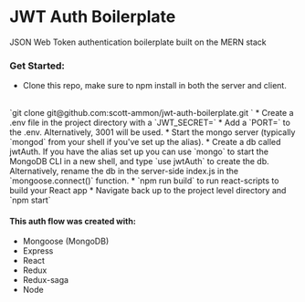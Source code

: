 # JWT Auth Boilerplate

JSON Web Token authentication boilerplate built on the MERN stack

### Get Started:
* Clone this repo, make sure to npm install in both the server and client. 
<br/>
`git clone git@github.com:scott-ammon/jwt-auth-boilerplate.git <directory-name>`
* Create a .env file in the project directory with a `JWT_SECRET=<YOUR SECRET>`
* Add a `PORT=<WHATEVER PORT YOU WANT>` to the .env. Alternatively, 3001 will be used.
* Start the mongo server (typically `mongod` from your shell if you've set up the alias).
* Create a db called jwtAuth. If you have the alias set up you can use `mongo` to start the MongoDB CLI in a new shell, and type `use jwtAuth` to create the db. Alternatively, rename the db in the server-side index.js in the `mongoose.connect()` function. 
* `npm run build` to run react-scripts to build your React app
* Navigate back up to the project level directory and `npm start`

#### This auth flow was created with:
* Mongoose (MongoDB)
* Express
* React
* Redux
* Redux-saga
* Node

